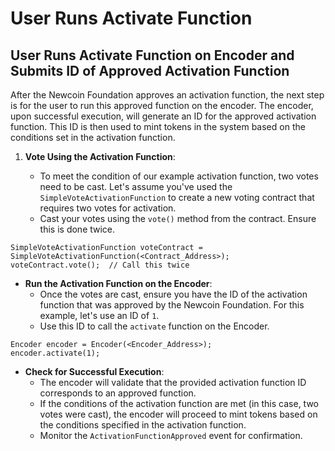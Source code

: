 # User Runs Activate Function

## User Runs Activate Function on Encoder and Submits ID of Approved Activation Function

After the Newcoin Foundation approves an activation function, the next step is for the user to run this approved function on the encoder. The encoder, upon successful execution, will generate an ID for the approved activation function. This ID is then used to mint tokens in the system based on the conditions set in the activation function.

1. **Vote Using the Activation Function**:

   - To meet the condition of our example activation function, two votes need to be cast. Let's assume you've used the `SimpleVoteActivationFunction` to create a new voting contract that requires two votes for activation.
   - Cast your votes using the `vote()` method from the contract. Ensure this is done twice.

```solidity
SimpleVoteActivationFunction voteContract = SimpleVoteActivationFunction(<Contract_Address>);
voteContract.vote();  // Call this twice
```

- **Run the Activation Function on the Encoder**:
  - Once the votes are cast, ensure you have the ID of the activation function that was approved by the Newcoin Foundation. For this example, let's use an ID of `1`.
  - Use this ID to call the `activate` function on the Encoder.

```solidity
Encoder encoder = Encoder(<Encoder_Address>);
encoder.activate(1);
```

- **Check for Successful Execution**:
  - The encoder will validate that the provided activation function ID corresponds to an approved function.
  - If the conditions of the activation function are met (in this case, two votes were cast), the encoder will proceed to mint tokens based on the conditions specified in the activation function.
  - Monitor the `ActivationFunctionApproved` event for confirmation.
